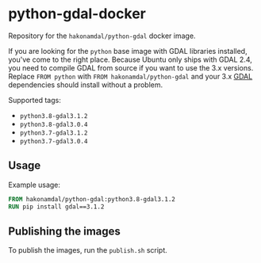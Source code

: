 # python-gdal-docker

Repository for the `hakonamdal/python-gdal` docker image.

If you are looking for the `python` base image with GDAL libraries installed,
you've come to the right place. Because Ubuntu only ships with GDAL 2.4, you
need to compile GDAL from source if you want to use the 3.x versions. Replace
`FROM python` with `FROM hakonamdal/python-gdal` and your 3.x
[GDAL](https://pypi.org/project/GDAL/) dependencies should install without a
problem.

Supported tags:

* `python3.8-gdal3.1.2`
* `python3.8-gdal3.0.4`
* `python3.7-gdal3.1.2`
* `python3.7-gdal3.0.4`

## Usage

Example usage:

```dockerfile
FROM hakonamdal/python-gdal:python3.8-gdal3.1.2
RUN pip install gdal==3.1.2
```

## Publishing the images

To publish the images, run the `publish.sh` script.
